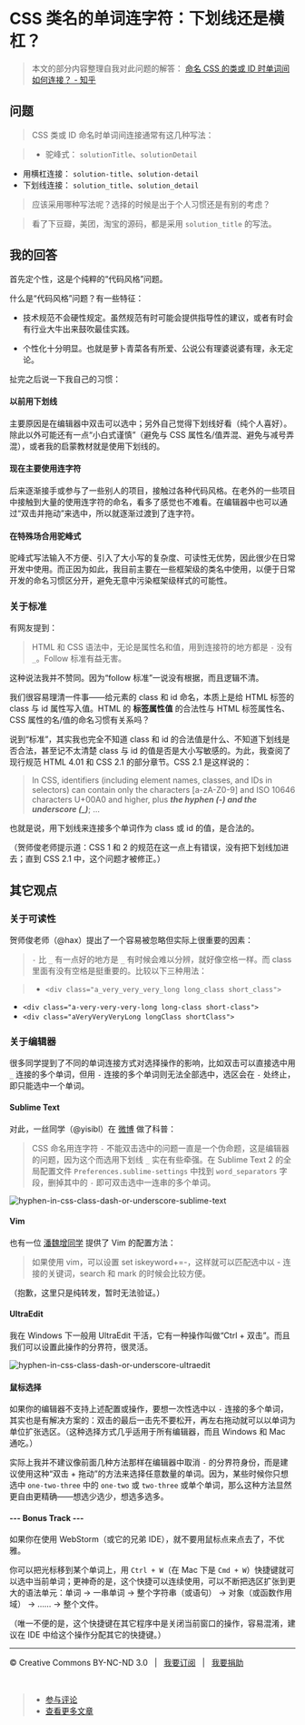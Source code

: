 # CSS 类名的单词连字符：下划线还是横杠？

> 本文的部分内容整理自我对此问题的解答： [命名 CSS 的类或 ID 时单词间如何连接？ - 知乎](http://www.zhihu.com/question/19748433/answer/14666716)

## 问题

> CSS 类或 ID 命名时单词间连接通常有这几种写法：

> * 驼峰式： `solutionTitle`、`solutionDetail`
* 用横杠连接： `solution-title`、`solution-detail`
* 下划线连接： `solution_title`、`solution_detail`

> 应该采用哪种写法呢？选择的时候是出于个人习惯还是有别的考虑？

> 看了下豆瓣，美团，淘宝的源码，都是采用 `solution_title` 的写法。

## 我的回答

首先定个性，这是个纯粹的“代码风格”问题。

什么是“代码风格”问题？有一些特征：

* 技术规范不会硬性规定。虽然规范有时可能会提供指导性的建议，或者有时会有行业大牛出来鼓吹最佳实践。

* 个性化十分明显。也就是萝卜青菜各有所爱、公说公有理婆说婆有理，永无定论。

扯完之后说一下我自己的习惯：

#### 以前用下划线

主要原因是在编辑器中双击可以选中；另外自己觉得下划线好看（纯个人喜好）。除此以外可能还有一点“小白式谨慎”（避免与 CSS 属性名/值弄混、避免与减号弄混），或者我的启蒙教材就是使用下划线的。

#### 现在主要使用连字符

后来逐渐接手或参与了一些别人的项目，接触过各种代码风格。在老外的一些项目中接触到大量的使用连字符的命名，看多了感觉也不难看。在编辑器中也可以通过“双击并拖动”来选中，所以就逐渐过渡到了连字符。

#### 在特殊场合用驼峰式

驼峰式写法输入不方便、引入了大小写的复杂度、可读性无优势，因此很少在日常开发中使用。而正因为如此，我目前主要在一些框架级的类名中使用，以便于日常开发的命名习惯区分开，避免无意中污染框架级样式的可能性。

### 关于标准

有网友提到：

> HTML 和 CSS 语法中，无论是属性名和值，用到连接符的地方都是 `-` 没有 `_`。Follow 标准有益无害。

这种说法我并不赞同。因为“follow 标准”一说没有根据，而且逻辑不清。

我们很容易理清一件事——给元素的 class 和 id 命名，本质上是给 HTML 标签的 class 与 id 属性写入值。HTML 的 **标签属性值** 的合法性与 HTML 标签属性名、CSS 属性的名/值的命名习惯有关系吗？

说到“标准”，其实我也完全不知道 class 和 id 的合法值是什么、不知道下划线是否合法，甚至记不太清楚 class 与 id 的值是否是大小写敏感的。为此，我查阅了现行规范 HTML 4.01 和 CSS 2.1 的部分章节。CSS 2.1 是这样说的：

> In CSS, identifiers (including element names, classes, and IDs in selectors) can contain only the characters [a-zA-Z0-9] and ISO 10646 characters U+00A0 and higher, plus *__the hyphen (-) and the underscore (_)__*; ...

也就是说，用下划线来连接多个单词作为 class 或 id 的值，是合法的。

（贺师俊老师提示道：CSS 1 和 2 的规范在这一点上有错误，没有把下划线加进去；直到 CSS 2.1 中，这个问题才被修正。）

## 其它观点

### 关于可读性

贺师俊老师（@hax）提出了一个容易被忽略但实际上很重要的因素：

> `-` 比 `_` 有一点好的地方是 `_` 有时候会难以分辨，就好像空格一样。而 class 里面有没有空格是挺重要的。比较以下三种用法：

> * `<div class="a_very_very_very_long long_class short_class">`
* `<div class="a-very-very-very-long long-class short-class">`
* `<div class="aVeryVeryVeryLong longClass shortClass">`

### 关于编辑器

很多同学提到了不同的单词连接方式对选择操作的影响，比如双击可以直接选中用 `_` 连接的多个单词，但用 `-` 连接的多个单词则无法全部选中，选区会在 `-` 处终止，即只能选中一个单词。

#### Sublime Text

对此，一丝同学（@yisibl）在 [微博](http://weibo.com/1397442732/AbFJggD7F) 做了科普：

> CSS 命名用连字符 `-` 不能双击选中的问题一直是一个伪命题，这是编辑器的问题，因为这个而选用下划线 `_` 实在有些牵强。在 Sublime Text 2 的全局配置文件 `Preferences.sublime-settings` 中找到 `word_separators` 字段，删掉其中的 `-` 即可双击选中一连串的多个单词。

![hyphen-in-css-class-dash-or-underscore-sublime-text](https://f.cloud.github.com/assets/1231359/1259347/aad93850-2be2-11e3-8df5-1973834307cb.png)

#### Vim

也有一位 [潘魏增同学](http://www.zhihu.com/question/19748433/answer/12870737) 提供了 Vim 的配置方法：

> 如果使用 vim，可以设置 set iskeyword+=-，这样就可以匹配选中以 - 连接的关键词，search 和 mark 的时候会比较方便。

（抱歉，这里只是纯转发，暂时无法验证。）

#### UltraEdit

我在 Windows 下一般用 UltraEdit 干活，它有一种操作叫做“Ctrl + 双击”。而且我们可以设置此操作的分界符，很灵活。

![hyphen-in-css-class-dash-or-underscore-ultraedit](https://f.cloud.github.com/assets/1231359/1259348/ad536d1c-2be2-11e3-848a-2952911abf1d.png)

#### 鼠标选择

如果你的编辑器不支持上述配置或操作，要想一次性选中以 `-` 连接的多个单词，其实也是有解决方案的：双击的最后一击先不要松开，再左右拖动就可以以单词为单位扩张选区。（这种选择方式几乎适用于所有编辑器，而且 Windows 和 Mac 通吃。）

实际上我并不建议像前面几种方法那样在编辑器中取消 `-` 的分界符身份，而是建议使用这种“双击 + 拖动”的方法来选择任意数量的单词。因为，某些时候你只想选中 `one-two-three` 中的 `one-two` 或 `two-three` 或单个单词，那么这种方法显然更自由更精确——想选少选少，想选多选多。

#### --- Bonus Track ---

如果你在使用 WebStorm（或它的兄弟 IDE），就不要用鼠标点来点去了，不优雅。

你可以把光标移到某个单词上，用 `Ctrl + W`（在 Mac 下是 `Cmd + W`）快捷键就可以选中当前单词；更神奇的是，这个快捷可以连续使用，可以不断把选区扩张到更大的语法单元：单词 → 一串单词 → 整个字符串（或语句） → 对象（或函数作用域） → …… → 整个文件。

（唯一不便的是，这个快捷键在其它程序中是关闭当前窗口的操作，容易混淆，建议在 IDE 中给这个操作分配其它的快捷键。）

***

&copy; Creative Commons BY-NC-ND 3.0 &nbsp; | &nbsp; [我要订阅](http://www.cssmagic.net/blog/subscribe) &nbsp; | &nbsp; [我要捐助](http://www.cssmagic.net/blog/donate)

&nbsp;
> * [参与评论](https://github.com/cssmagic/blog/issues/42)
> * [查看更多文章](https://github.com/cssmagic/blog/issues?state=open)
